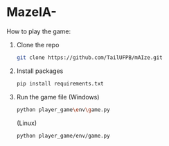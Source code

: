 # MazeIA-

How to play the game:

1. Clone the repo
   ```sh
   git clone https://github.com/TailUFPB/mAIze.git
   ```
2. Install packages
   ```sh
   pip install requirements.txt
   ```
3. Run the game file (Windows)
   ```sh
   python player_game\env\game.py
   ```
   (Linux)
   ```sh
   python player_game/env/game.py
   ```
